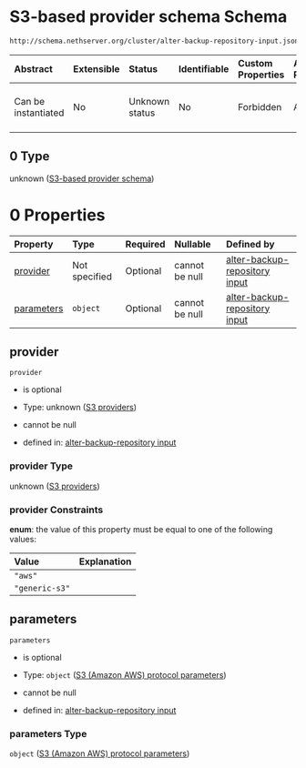 # S3-based provider schema Schema

```txt
http://schema.nethserver.org/cluster/alter-backup-repository-input.json#/anyOf/1/allOf/0
```



| Abstract            | Extensible | Status         | Identifiable | Custom Properties | Additional Properties | Access Restrictions | Defined In                                                                                                |
| :------------------ | :--------- | :------------- | :----------- | :---------------- | :-------------------- | :------------------ | :-------------------------------------------------------------------------------------------------------- |
| Can be instantiated | No         | Unknown status | No           | Forbidden         | Allowed               | none                | [alter-backup-repository-input.json\*](cluster/alter-backup-repository-input.json "open original schema") |

## 0 Type

unknown ([S3-based provider schema](alter-backup-repository-input-anyof-1-allof-s3-based-provider-schema.md))

# 0 Properties

| Property                  | Type          | Required | Nullable       | Defined by                                                                                                                                                                                                                                      |
| :------------------------ | :------------ | :------- | :------------- | :---------------------------------------------------------------------------------------------------------------------------------------------------------------------------------------------------------------------------------------------- |
| [provider](#provider)     | Not specified | Optional | cannot be null | [alter-backup-repository input](alter-backup-repository-input-anyof-1-allof-s3-based-provider-schema-properties-s3-providers.md "http://schema.nethserver.org/cluster/alter-backup-repository-input.json#/anyOf/1/allOf/0/properties/provider") |
| [parameters](#parameters) | `object`      | Optional | cannot be null | [alter-backup-repository input](alter-backup-repository-input-defs-s3-amazon-aws-protocol-parameters.md "http://schema.nethserver.org/cluster/alter-backup-repository-input.json#/anyOf/1/allOf/0/properties/parameters")                       |

## provider



`provider`

* is optional

* Type: unknown ([S3 providers](alter-backup-repository-input-anyof-1-allof-s3-based-provider-schema-properties-s3-providers.md))

* cannot be null

* defined in: [alter-backup-repository input](alter-backup-repository-input-anyof-1-allof-s3-based-provider-schema-properties-s3-providers.md "http://schema.nethserver.org/cluster/alter-backup-repository-input.json#/anyOf/1/allOf/0/properties/provider")

### provider Type

unknown ([S3 providers](alter-backup-repository-input-anyof-1-allof-s3-based-provider-schema-properties-s3-providers.md))

### provider Constraints

**enum**: the value of this property must be equal to one of the following values:

| Value          | Explanation |
| :------------- | :---------- |
| `"aws"`        |             |
| `"generic-s3"` |             |

## parameters



`parameters`

* is optional

* Type: `object` ([S3 (Amazon AWS) protocol parameters](alter-backup-repository-input-defs-s3-amazon-aws-protocol-parameters.md))

* cannot be null

* defined in: [alter-backup-repository input](alter-backup-repository-input-defs-s3-amazon-aws-protocol-parameters.md "http://schema.nethserver.org/cluster/alter-backup-repository-input.json#/anyOf/1/allOf/0/properties/parameters")

### parameters Type

`object` ([S3 (Amazon AWS) protocol parameters](alter-backup-repository-input-defs-s3-amazon-aws-protocol-parameters.md))
